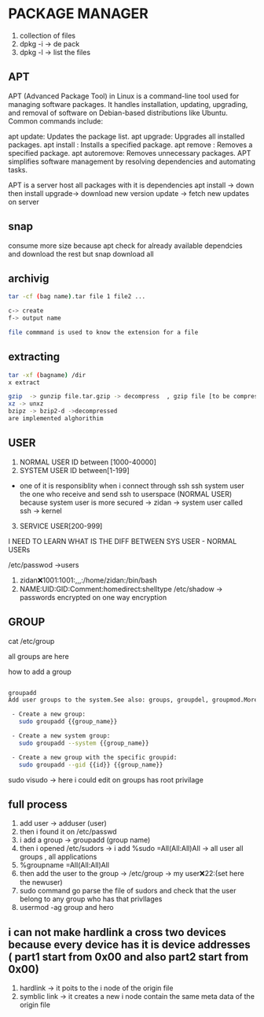 # PACKAGE MANAGER

1. collection of files
2. dpkg -i -> de pack
3. dpkg -l -> list the files 
## APT
APT (Advanced Package Tool) in Linux is a command-line tool used for managing software packages. It handles installation, updating, upgrading, and removal of software on Debian-based distributions like Ubuntu. Common commands include:

apt update: Updates the package list.
apt upgrade: Upgrades all installed packages.
apt install <package>: Installs a specified package.
apt remove <package>: Removes a specified package.
apt autoremove: Removes unnecessary packages.
APT simplifies software management by resolving dependencies and automating tasks.

APT is a server host all packages with it is dependencies 
apt install -> down then install
upgrade-> download new version 
update -> fetch new updates on server
## snap 
consume more size because apt check for already available dependcies and download the rest but snap download all

## archivig 
```bash
tar -cf (bag name).tar file 1 file2 ...

c-> create
f-> output name

file commmand is used to know the extension for a file 

```

## extracting
 
```bash
tar -xf (bagname) /dir
x extract
```

```bash
gzip  -> gunzip file.tar.gzip -> decompress  , gzip file [to be compressed]
xz -> unxz
bzipz -> bzip2-d ->decompressed
are implemented alghorithim
```

## USER

1. NORMAL USER
 ID between [1000-40000]    
2. SYSTEM USER
 ID between[1-199]   
- one of it is responsiblity when i connect through ssh ssh system user the one who receive and send ssh to userspace (NORMAL USER) because system user is more secured ->  zidan -> system user called ssh -> kernel 
3. SERVICE USER[200-999]

I NEED TO LEARN WHAT IS THE DIFF BETWEEN SYS USER - NORMAL USERs


/etc/passwod ->users
1. zidan:x:1001:1001:,,,:/home/zidan:/bin/bash
2. NAME:UID:GID:Comment:homedirect:shelltype
/etc/shadow -> passwords encrypted on one way encryption



## GROUP
cat /etc/group

all groups are here

how to add a group 
```bash

groupadd
Add user groups to the system.See also: groups, groupdel, groupmod.More information: https://manned.org/groupadd.

 - Create a new group:
   sudo groupadd {{group_name}}

 - Create a new system group:
   sudo groupadd --system {{group_name}}

 - Create a new group with the specific groupid:
   sudo groupadd --gid {{id}} {{group_name}}

```
sudo visudo -> here i could edit on groups has root privilage 




## full process 
1. add user -> adduser (user)
2. then i found it on /etc/passwd
3. i add a group -> groupadd (group name)
4. then i opened /etc/sudors -> i add %sudo =All(All:All)All -> all user all groups , all applications 
5. %groupname =All(All:All)All
6. then add the user to the group -> /etc/group -> my user:x:22:(set here the newuser)
7. sudo command go parse the file of sudors and check that the user belong to any group who has that privllages
8. usermod -ag group and hero


## i can not make hardlink a cross two devices because every device has it is device addresses ( part1 start from 0x00 and also part2 start from 0x00)

1. hardlink -> it poits to the i node of the origin file
2. symblic link -> it creates a new i node contain the same meta data of the origin file 
